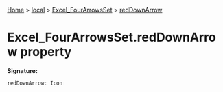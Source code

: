 [Home](./index) &gt; [local](local.md) &gt; [Excel\_FourArrowsSet](local.excel_fourarrowsset.md) &gt; [redDownArrow](local.excel_fourarrowsset.reddownarrow.md)

# Excel\_FourArrowsSet.redDownArrow property


**Signature:**
```javascript
redDownArrow: Icon
```
